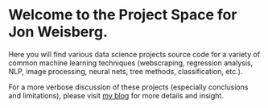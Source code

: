# Welcome to the Project Space for Jon Weisberg.
Here you will find various data science projects source code for a variety of common machine learning techniques (webscraping, regression analysis, NLP, image processing, neural nets, tree methods, classification, etc.).

For a more verbose discussion of these projects (especially conclusions and limitations), please visit [my blog](https://jonweisbergdatascience.github.io/) for more details and insight.
